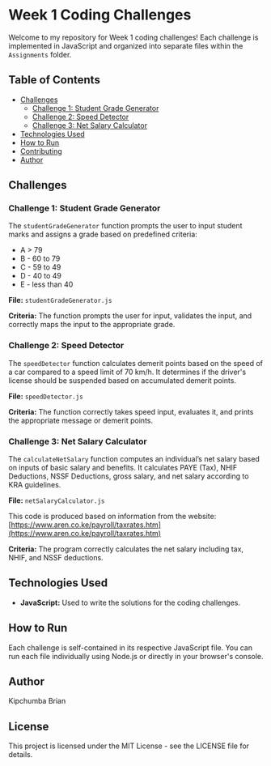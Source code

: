 # Week 1 Coding Challenges

Welcome to my repository for Week 1 coding challenges! Each challenge is implemented in JavaScript and organized into separate files within the `Assignments` folder.

## Table of Contents

- [Challenges](#challenges)
  - [Challenge 1: Student Grade Generator](#challenge-1-student-grade-generator)
  - [Challenge 2: Speed Detector](#challenge-2-speed-detector)
  - [Challenge 3: Net Salary Calculator](#challenge-3-net-salary-calculator)
- [Technologies Used](#technologies-used)
- [How to Run](#how-to-run)
- [Contributing](#contributing)
- [Author](#author)

## Challenges

### Challenge 1: Student Grade Generator

The `studentGradeGenerator` function prompts the user to input student marks and assigns a grade based on predefined criteria:

- A > 79
- B - 60 to 79
- C - 59 to 49
- D - 40 to 49
- E - less than 40

**File:** `studentGradeGenerator.js`

**Criteria:** The function prompts the user for input, validates the input, and correctly maps the input to the appropriate grade.

### Challenge 2: Speed Detector

The `speedDetector` function calculates demerit points based on the speed of a car compared to a speed limit of 70 km/h. It determines if the driver's license should be suspended based on accumulated demerit points.

**File:** `speedDetector.js`

**Criteria:** The function correctly takes speed input, evaluates it, and prints the appropriate message or demerit points.

### Challenge 3: Net Salary Calculator

The `calculateNetSalary` function computes an individual’s net salary based on inputs of basic salary and benefits. It calculates PAYE (Tax), NHIF Deductions, NSSF Deductions, gross salary, and net salary according to KRA guidelines.

**File:** `netSalaryCalculator.js`

This code is produced based on information from the website: 
[https://www.aren.co.ke/payroll/taxrates.htm](https://www.aren.co.ke/payroll/taxrates.htm)

**Criteria:** The program correctly calculates the net salary including tax, NHIF, and NSSF deductions.

## Technologies Used

- **JavaScript:** Used to write the solutions for the coding challenges.

## How to Run

Each challenge is self-contained in its respective JavaScript file. You can run each file individually using Node.js or directly in your browser's console.


## Author

Kipchumba Brian

## License

This project is licensed under the MIT License - see the LICENSE file for details.
